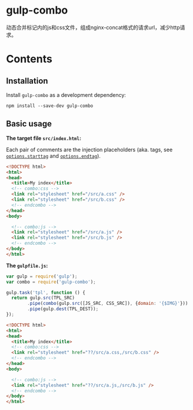 # gulp-combo
动态合并标记内的js和css文件，组成nginx-concat格式的请求url，减少http请求。

# Contents

<!-- MDTOC maxdepth:2 firsth1:0 numbering:0 flatten:0 bullets:1 updateOnSave:1 -->

<!-- /MDTOC -->

## Installation

Install `gulp-combo` as a development dependency:

```shell
npm install --save-dev gulp-combo
```

## Basic usage

**The target file `src/index.html`:**

Each pair of comments are the injection placeholders (aka. tags, see [`options.starttag`](#optionsstarttag) and [`options.endtag`](#optionsendtag)).

```html
<!DOCTYPE html>
<html>
<head>
  <title>My index</title>
  <!-- combo:css -->
  <link rel="stylesheet" href="/src/a.css" />
  <link rel="stylesheet" href="/src/b.css" />
  <!-- endcombo -->
</head>
<body>

  <!-- combo:js -->
  <link rel="stylesheet" href="/src/a.js" />
  <link rel="stylesheet" href="/src/b.js" />
  <!-- endcombo -->
</body>
</html>
```

**The `gulpfile.js`:**

```javascript
var gulp = require('gulp');
var combo = require('gulp-combo');

gulp.task('tpl', function () {
  return gulp.src(TPL_SRC)
		.pipe(combo(gulp.src([JS_SRC, CSS_SRC]), {domain: '{$IMG}'}))
		.pipe(gulp.dest(TPL_DEST));
});
```

```html
<!DOCTYPE html>
<html>
<head>
  <title>My index</title>
  <!-- combo:css -->
  <link rel="stylesheet" href="??/src/a.css,/src/b.css" />
  <!-- endcombo -->
</head>
<body>

  <!-- combo:js -->
  <link rel="stylesheet" href="??/src/a.js,/src/b.js" />
  <!-- endcombo -->
</body>
</html>
```
